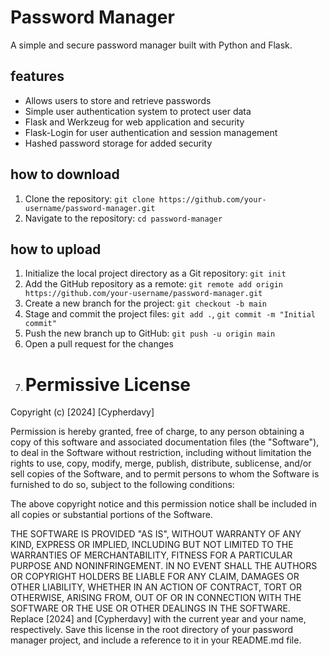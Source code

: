 # Password Manager

A simple and secure password manager built with Python and Flask.

## features

* Allows users to store and retrieve passwords
* Simple user authentication system to protect user data
* Flask and Werkzeug for web application and security
* Flask-Login for user authentication and session management
* Hashed password storage for added security

## how to download

1. Clone the repository: `git clone https://github.com/your-username/password-manager.git`
2. Navigate to the repository: `cd password-manager`

## how to upload

1. Initialize the local project directory as a Git repository: `git init`
2. Add the GitHub repository as a remote: `git remote add origin https://github.com/your-username/password-manager.git`
3. Create a new branch for the project: `git checkout -b main`
4. Stage and commit the project files: `git add .`, `git commit -m "Initial commit"`
5. Push the new branch up to GitHub: `git push -u origin main`
6. Open a pull request for the changes
7. # Permissive License

Copyright (c) [2024] [Cypherdavy]

Permission is hereby granted, free of charge, to any person obtaining a copy of this software and associated documentation files (the "Software"), to deal in the Software without restriction, including without limitation the rights to use, copy, modify, merge, publish, distribute, sublicense, and/or sell copies of the Software, and to permit persons to whom the Software is furnished to do so, subject to the following conditions:

The above copyright notice and this permission notice shall be included in all copies or substantial portions of the Software.

THE SOFTWARE IS PROVIDED "AS IS", WITHOUT WARRANTY OF ANY KIND, EXPRESS OR IMPLIED, INCLUDING BUT NOT LIMITED TO THE WARRANTIES OF MERCHANTABILITY, FITNESS FOR A PARTICULAR PURPOSE AND NONINFRINGEMENT. IN NO EVENT SHALL THE AUTHORS OR COPYRIGHT HOLDERS BE LIABLE FOR ANY CLAIM, DAMAGES OR OTHER LIABILITY, WHETHER IN AN ACTION OF CONTRACT, TORT OR OTHERWISE, ARISING FROM, OUT OF OR IN CONNECTION WITH THE SOFTWARE OR THE USE OR OTHER DEALINGS IN THE SOFTWARE.
Replace [2024] and [Cypherdavy] with the current year and your name, respectively. Save this license in the root directory of your password manager project, and include a reference to it in your README.md file.
